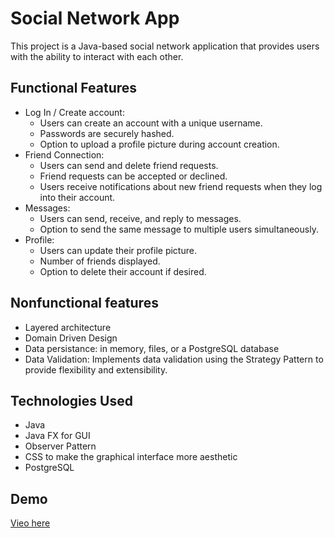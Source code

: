 # Social Network App

This project is a Java-based social network application that provides users with the ability to interact with each other.

## Functional Features 
- Log In / Create account:  
    * Users can create an account with a unique username.
    * Passwords are securely hashed.
    * Option to upload a profile picture during account creation.
- Friend Connection:  
    * Users can send and delete friend requests.
    * Friend requests can be accepted or declined.
    * Users receive notifications about new friend requests when they log into their account.
- Messages:  
  * Users can send, receive, and reply to messages.
  * Option to send the same message to multiple users simultaneously.
- Profile:  
  * Users can update their profile picture.
  * Number of friends displayed.
  * Option to delete their account if desired.


## Nonfunctional features
- Layered architecture
- Domain Driven Design
- Data persistance:  in memory, files, or a PostgreSQL database 
- Data Validation: Implements data validation using the Strategy Pattern to provide flexibility and extensibility.


## Technologies Used
- Java
- Java FX for GUI
- Observer Pattern
- CSS to make the graphical interface more aesthetic
- PostgreSQL

## Demo 
[Vieo here](https://youtu.be/CBuPepYlfgk)

